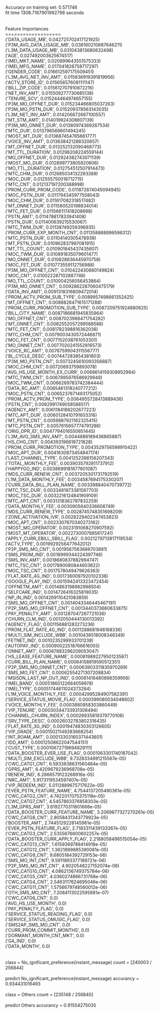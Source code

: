 Accuracy on training set: 0.571746<br>fit time 1308.7167901992798 seconds<br><br><br>Feature Importances<br>===================<br>('DATA_USAGE_MB', 0.042725702417121925)<br>('P3M_AVG_DATA_USAGE_MB', 0.038160210687646211)<br>('L3M_DATA_USAGE_MB', 0.031043813680632498)<br>('AGE', 0.027492003625674517)<br>('IMEI_MKT_NAME', 0.020899643551575333)<br>('IMEI_MFG_NAME', 0.017041826758717297)<br>('GENDER_CODE', 0.016612597175509451)<br>('L3M_AVG_NET_INV_AMT', 0.015836919391819956)<br>('ACTV_STORE_ID', 0.015656576081111147)<br>('BILL_ZIP_CODE', 0.015612707910872216)<br>('NET_INV_AMT', 0.015509277730685138)<br>('TENURE_SCV', 0.015244464974657155)<br>('P3M_MO_OFFNET_DUR', 0.015234466805037263)<br>('P3M_MO_PSTN_DUR', 0.015209378563143035)<br>('L3M_NET_INV_AMT', 0.014206672667100557)<br>('MT_STM_AMT', 0.014019924308807139)<br>('P3M_MO_ONNET_DUR', 0.01380974369267534)<br>('MTC_DUR', 0.013796569601494245)<br>('MOST_MT_DUR', 0.013687454765661777)<br>('VOICE_INV_AMT', 0.013638421288320657)<br>('MT_OFFNET_DUR', 0.013252132090468773)<br>('MT_TTL_DURATION', 0.01298208224559144)<br>('MO_OFFNET_DUR', 0.012924382743071139)<br>('MOST_MO_DUR', 0.012899773805820606)<br>('MO_TTL_DURATION', 0.012754512507914473)<br>('MTC_CHM_DUR', 0.012685034132293389)<br>('MOC_DUR', 0.012555750018712715)<br>('MTC_CNT', 0.012137197200388998)<br>('PROM_CURR_PROM_CODE', 0.011872874045094945)<br>('MOC_PSTN_DUR', 0.011794345977558043)<br>('MOC_CHM_DUR', 0.011617082318517482)<br>('MT_ONNET_DUR', 0.011580520198834014)<br>('MTC_FET_DUR', 0.011566117418208698)<br>('PSTN_AMT', 0.011478817833941408)<br>('PSTN_DUR', 0.011400639215530067)<br>('MTC_TWM_DUR', 0.01138749259396935)<br>('PROM_CURR_EXP_MONTH_CNT', 0.011358888896598312)<br>('MTC_PSTN_DUR', 0.01104140305476939)<br>('MT_PSTN_DUR', 0.010962837997081915)<br>('MT_TTL_COUNT', 0.010901845437435607)<br>('MOC_TWM_DUR', 0.010891835079601477)<br>('MO_ONNET_DUR', 0.010828636445970758)<br>('MOC_FET_DUR', 0.010773559112756988)<br>('P3M_MO_OFFNET_CNT', 0.010422430880149824)<br>('MOC_CNT', 0.010022287102887746)<br>('MO_TTL_COUNT', 0.010004256056453864)<br>('P3M_MO_ONNET_CNT', 0.0092862287060475179)<br>('DATA_INV_AMT', 0.0091318316809472014)<br>('PROM_ACTV_PROM_SUB_TYPE', 0.0089957498661352425)<br>('MT_OFFNET_CNT', 0.0088828471615171288)<br>('PROM_CURR_PROMOTION_SUB_TYPE', 0.0087209751924880625)<br>('BILL_CITY_NAME', 0.0087186681945835964)<br>('MO_OFFNET_CNT', 0.0087023968471754282)<br>('MT_ONNET_CNT', 0.0082552057299588588)<br>('MTC_FET_CNT', 0.0081782398816362036)<br>('MTC_CHM_CNT', 0.0079003430572446871)<br>('MOC_FET_CNT', 0.0077152038761053301)<br>('MO_ONNET_CNT', 0.0077020241552816573)<br>('VOICE_RC_AMT', 0.0076759904311556777)<br>('BL_CYCLE_DESC', 0.007447283854381803)<br>('P3M_MO_PSTN_CNT', 0.0073245610093356887)<br>('MOC_CHM_CNT', 0.00720693759893078)<br>('AVG_HS_USE_MONTH_EX_CURR', 0.0068614159308952984)<br>('MTC_TWM_CNT', 0.0067895976586929948)<br>('MOC_TWM_CNT', 0.0066269783742384444)<br>('DATA_RC_AMT', 0.0065461318240777212)<br>('MOC_PSTN_CNT', 0.0065237671493175052)<br>('PROM_ACTV_PROM_TYPE', 0.0064955728413889436)<br>('PSTN_CNT', 0.0062991749058588517)<br>('AGENCY_AMT', 0.0061184188202677223)<br>('MTC_APT_DUR', 0.0060128410791603316)<br>('MT_PSTN_CNT', 0.0059887921162325415)<br>('MTC_PSTN_CNT', 0.0057615657774791286)<br>('ORIG_OPR_ID', 0.0047794016550651445)<br>('L3M_AVG_SMS_INV_AMT', 0.0044886189436865887)<br>('HS_CHG_CNT', 0.004393196618721628)<br>('PROM_CURR_PROMOTION_TYPE', 0.0043529756598910422)<br>('MOC_APT_DUR', 0.0041630873454847174)<br>('LAST_CHANNEL_TYPE', 0.0041252398156207343)<br>('TOTAL_MONTHLY_FEE', 0.0039035792811737912)<br>('HAPPYGO_IND', 0.0038699181677601087)<br>('MDS_CURR_RENEW_CNT', 0.0037205301731792519)<br>('L1M_DATA_MONTHLY_FEE', 0.0034587694175330207)<br>('CURR_DATA_BILL_PLAN_NAME', 0.003398840470739772)<br>('MTC_TSC_DUR', 0.0033481973381587703)<br>('MOC_TSC_DUR', 0.0032216124841909109)<br>('MTC_APT_CNT', 0.0031318362787832259)<br>('DATA_MONTHLY_FEE', 0.0030905640336608749)<br>('MDS_CURR_RENEW_TYPE', 0.0028745748351698209)<br>('ZONE_ACTIVATION_IVR', 0.0028229402347453823)<br>('MOC_APT_CNT', 0.0023307670340273162)<br>('MOST_MO_OPERATOR', 0.0023191068270907592)<br>('MOST_MT_OPERATOR', 0.0022730007885817241)<br>('APPLY_CURR_EBILL_SBILL_FLAG', 0.0021279713917119534)<br>('ACTV_TYPE', 0.0019929256477642012)<br>('P2P_SMS_MO_CNT', 0.0019567563686703881)<br>('SMS_PROM_IND', 0.0018999344224397746)<br>('SMS_INV_AMT', 0.0018680837882994747)<br>('MTC_TSC_CNT', 0.0017890080844603822)<br>('MOC_TSC_CNT', 0.0017578049479626363)<br>('FLAT_RATE_4G_IND', 0.0017360097920102336)<br>('GOOGLE_PLAY_IND', 0.0015942413323472454)<br>('OFFNETM_AMT', 0.0014863198982998504)<br>('SELFCARE_IND', 0.0014726416325819035)<br>('NP_IN_IND', 0.0014269110421083859)<br>('SMS_MO_OFFNET_CNT', 0.0014043346445467191)<br>('P2P_SMS_MO_OFFNET_CNT', 0.0013440373660633875)<br>('PAY_PENALTY_AMT', 0.001287047267721036)<br>('CHURN_CLM_IND', 0.0012050444130013392)<br>('AGENCY_FLAG', 0.001156881283273236)<br>('PROM_FLAT_RATE_4G_IND', 0.0011288681948168336)<br>('MULTI_SIM_INCLUDE_WBB', 0.0010438518008346349)<br>('FETNET_IND', 0.0010235299933701238)<br>('AUTOPAY_IND', 0.00090022518766616055)<br>('ONNET_AMT', 0.00087883296209053047)<br>('HS_LEASE_FEATURE_NAME', 0.00081989227950123587)<br>('CURR_BILL_PLAN_NAME', 0.00064158819590512351)<br>('P2P_SMS_MO_ONNET_CNT', 0.00063903311835970269)<br>('SMS_MO_FET_CNT', 0.00062554271307208834)<br>('MSISDN_LAST_NP_OUT_IND', 0.00061416480898359956)<br>('IMEI_BAND', 0.00051860122664059978)<br>('IMEI_TYPE', 0.00051744611024373284)<br>('L1M_VOICE_MONTHLY_FEE', 0.00042995284907582391)<br>('SERVICE_STATUS_MOVIE_FLAG', 0.000399080034048602)<br>('VOICE_MONTHLY_FEE', 0.0003880958303860449)<br>('VIP_TENURE', 0.00030344733931308494)<br>('CHANNEL_CHURN_INDEX', 0.00026935819379770106)<br>('SRV_TYPE_DESC', 0.00026032783802316435)<br>('FLAT_RATE_3G_IND', 0.00019474830303126605)<br>('VIP_GRADE', 0.00015021149283668254)<br>('INT_ROAM_AMT', 0.00013303160371443601)<br>('IDD_AMT', 0.00012508622047544151)<br>('CUST_TYPE', 0.00010672719694829111)<br>('DATA_BOOSTER_EVER_USE_FLAG', 0.0001063301740187042)<br>('MULTI_SIM_EXCLUDE_WBB', 9.7328334991215567e-05)<br>('CWC_CATG1_CNT', 6.5933838631560484e-05)<br>('GPRS_AMT', 6.4209679236968708e-05)<br>('RENEW_IND', 6.2866579123268916e-05)<br>('NRC_AMT', 5.9173119534597407e-05)<br>('VIP_REDEEM_IND', 5.0112889675717622e-05)<br>('EVER_PSTN_FEATURE_NAME', 4.7544137205490361e-05)<br>('CWC_CATG2_CNT', 4.7422017075375118e-05)<br>('CWC_CATG7_CNT', 4.5457863376858303e-05)<br>('L3M_GPRS_AMT', 3.6192770311801666e-05)<br>('DATA_BOOSTER_CURR_FEATURE_NAME', 3.2069877327270261e-05)<br>('CWC_CATG8_CNT', 2.8058431343779923e-05)<br>('BOOSTER_AMT', 2.7445129228145961e-05)<br>('EVER_PSTN_FEATURE_FLAG', 2.7183311439133367e-05)<br>('CWC_CATG3_CNT', 2.5355676600602257e-05)<br>('DATA_BOOSTER_CURR_APPLY_FLAG', 2.2188058496515054e-05)<br>('CWC_CATG13_CNT', 1.6159369788414918e-05)<br>('CWC_CATG12_CNT', 1.3621889885390081e-05)<br>('CWC_CATG9_CNT', 9.6805184392729153e-06)<br>('SMS_MO_INT_CNT', 9.5911893377189721e-06)<br>('P2P_SMS_MO_INT_CNT', 4.9020548227152074e-06)<br>('CWC_CATG10_CNT', 4.0862136749375784e-06)<br>('CWC_CATG5_CNT', 4.0360274866731768e-06)<br>('CWC_CATG4_CNT', 2.5463117624695046e-06)<br>('CWC_CATG11_CNT', 1.5756679748560012e-06)<br>('OTH_SMS_MO_CNT', 7.2084113022595881e-07)<br>('CWC_CATG6_CNT', 0.0)<br>('AVG_HS_USE_MONTH', 0.0)<br>('PAY_PENALTY_FLAG', 0.0)<br>('SERVICE_STATUS_READING_FLAG', 0.0)<br>('SERVICE_STATUS_OMUSIC_FLAG', 0.0)<br>('SMS2AP_SMS_MO_CNT', 0.0)<br>('CURR_PROM_COMMIT_MONTHS', 0.0)<br>('DORMANT_MONTH_CNT_MKT', 0.0)<br>('GA_IND', 0.0)<br>('DATA_MONTH', 0.0)<br><br><br>class = No_ignificant_preference(instant_message) count = [240003 / 256844]<br><br>predict No_ignificant_preference(instant_message) accurancy = 0.934431016493<br><br>class = Others count = [235148 / 256840]<br><br>predict Others accurancy = 0.91554275035